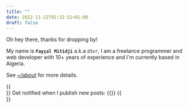 ```yaml
---
title: ""
date: 2022-11-22T02:32:51+01:00
draft: false
---
```


Oh hey there, thanks for dropping by!

My name is **`Fayçal Mitidji`** a.k.a `d3vr`, I am a freelance programmer and web developer
with 10+ years of experience and I'm currently based in Algeria.

See [~/about](/about/) for more details.

{{<br>}}
Get notified when I publish new posts:
{{<newsletter>}}
{{<br>}}

